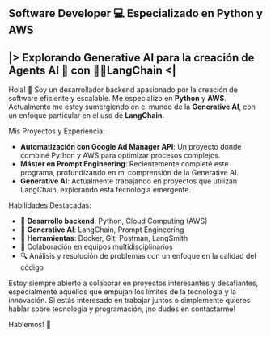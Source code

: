 ## Software Developer 💻 Especializado en Python y AWS
## |> Explorando Generative AI para la creación de Agents AI 🤖 con 🦜️🔗LangChain <|

Hola! 👋 Soy un desarrollador backend apasionado por la creación de software eficiente y escalable. Me especializo en **Python** y **AWS**. Actualmente me estoy sumergiendo en el mundo de la **Generative AI**, con un enfoque particular en el uso de **LangChain**.

Mis Proyectos y Experiencia:
- **Automatización con Google Ad Manager API**: Un proyecto donde combiné Python y AWS para optimizar procesos complejos.
- **Máster en Prompt Engineering**: Recientemente completé este programa, profundizando en mi comprensión de la Generative AI.
- **Generative AI**: Actualmente trabajando en proyectos que utilizan LangChain, explorando esta tecnología emergente.


Habilidades Destacadas:
- 🔧 **Desarrollo backend**: Python, Cloud Computing (AWS)
- 🧠 **Generative AI**: LangChain, Prompt Engineering
- 🔩 **Herramientas**: Docker, Git, Postman, LangSmith
- 🤝 Colaboración en equipos multidisciplinarios
- 🔍 Análisis y resolución de problemas con un enfoque en la calidad del código
  
Estoy siempre abierto a colaborar en proyectos interesantes y desafiantes, especialmente aquellos que empujan los límites de la tecnología y la innovación. Si estás interesado en trabajar juntos o simplemente quieres hablar sobre tecnología y programación, ¡no dudes en contactarme!

Hablemos! 💬
